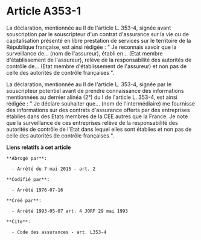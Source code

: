 # Article A353-1

La déclaration, mentionnée au II de l'article L. 353-4, signée avant souscription par le souscripteur d'un contrat
d'assurance sur la vie ou de capitalisation présenté en libre prestation de services sur le territoire de la République
française, est ainsi rédigée : " Je reconnais savoir que la surveillance de... (nom de l'assureur), établi en... (Etat membre
d'établissement de l'assureur), relève de la responsabilité des autorités de contrôle de... (Etat membre d'établissement de
l'assureur) et non pas de celle des autorités de contrôle françaises ". 

La déclaration, mentionnée au II de l'article L. 353-4, signée par le souscripteur potentiel avant de prendre connaissance
des informations mentionnées au dernier alinéa (2°) du I de l'article L. 353-4, est ainsi rédigée : " Je déclare souhaiter
que... (nom de l'intermédiaire) me fournisse des informations sur des contrats d'assurance offerts par des entreprises
établies dans des Etats membres de la CEE autres que la France. Je note que la surveillance de ces entreprises relève de la
responsabilité des autorités de contrôle de l'Etat dans lequel elles sont établies et non pas de celle des autorités de
contrôle françaises ".

**Liens relatifs à cet article**

	**Abrogé par**:

	  - Arrêté du 7 mai 2015 - art. 2

	**Codifié par**:

	  - Arrêté 1976-07-16

	**Créé par**:

	  - Arrêté 1993-05-07 art. 4 JORF 29 mai 1993

	**Cite**:

	  - Code des assurances - art. L353-4
